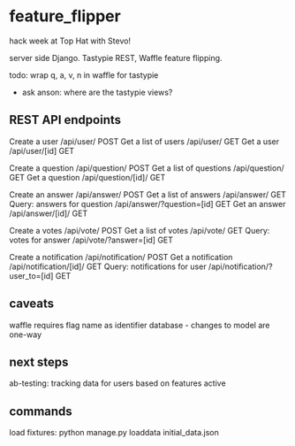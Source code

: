 feature_flipper
===============

hack week at Top Hat with Stevo!

server side Django. Tastypie REST, Waffle feature flipping.

todo:
wrap q, a, v, n in waffle for tastypie
- ask anson: where are the tastypie views?

REST API endpoints
------------------
Create a user	               /api/user/ POST
Get a list of users	           /api/user/ GET
Get a user	                   /api/user/[id] GET

Create a question	           /api/question/ POST
Get a list of questions	       /api/question/ GET
Get a question	               /api/question/[id]/ GET

Create an answer	           /api/answer/ POST
Get a list of answers          /api/answer/ GET
Query: answers for question    /api/answer/?question=[id] GET
Get an answer	               /api/answer/[id]/ GET

Create a votes                 /api/vote/ POST
Get a list of votes            /api/vote/ GET
Query: votes for answer        /api/vote/?answer=[id] GET

Create a notification          /api/notification/ POST
Get a notification             /api/notification/[id]/ GET
Query: notifications for user  /api/notification/?user_to=[id] GET

caveats
-------

waffle requires flag name as identifier
database - changes to model are one-way

next steps
----------
ab-testing: tracking data for users based on features active


commands
--------

load fixtures: python manage.py loaddata initial_data.json